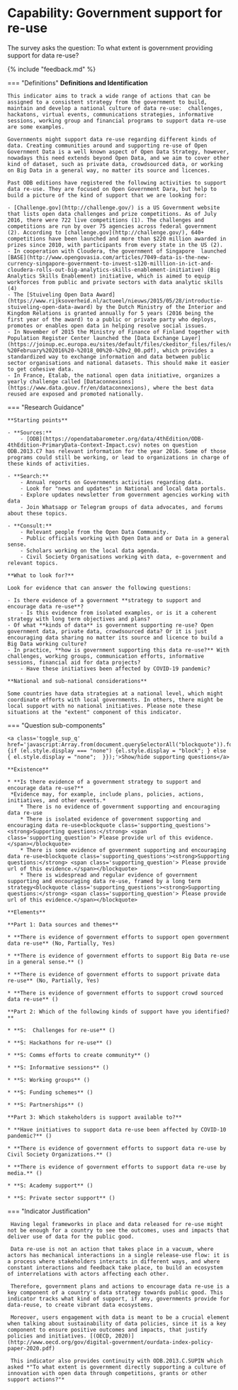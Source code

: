 # Capability: Government support for re-use

The survey asks the question: To what extent is government providing support for data re-use?  

{% include "feedback.md" %}


    
=== "Definitions"
    **Definitions and Identification**
    
    This indicator aims to track a wide range of actions that can be assigned to a consistent strategy from the government to build, maintain and develop a national culture of data re-use:  challenges, hackatons, virtual events, communications strategies, informative sessions, working group and financial programs to support data re-use are some examples.
    
    Governments might support data re-use regarding different kinds of data. Creating communities around and supporting re-use of Open Government Data is a well known aspect of Open Data Strategy, however, nowadays this need extends beyond Open Data, and we aim to cover other kind of dataset, such as private data, crowdsourced data, or working on Big Data in a general way, no matter its source and licences. 
    
    Past ODB editions have registered the following activities to support data re-use. They are focused on Open Government Dara, but help to build a picture of the kind of support that we are looking for:
    
    - [Challenge.gov](http://challenge.gov/) is a US Government website that lists open data challenges and prize competitions. As of July 2016, there were 722 live competitions (1). The challenges and competitions are run by over 75 agencies across federal government (2). According to [challenge.gov](http://challenge.gov/), 640+ competitions have been launched and more than $220 million awarded in prizes since 2010, with participants from every state in the US (2).
    - In cooperation with Cloudera, the government of Singapore  launched [BASE](http://www.opengovasia.com/articles/7049-data-is-the-new-currency-singapore-government-to-invest-s120-milllion-in-ict-and-cloudera-rolls-out-big-analytics-skills-enablement-initiative) (Big Analytics Skills Enablement) initiative, which is aimed to equip workforces from public and private sectors with data analytic skills (4)
    - The [Stuiveling Open Data Award](https://www.rijksoverheid.nl/actueel/nieuws/2015/05/28/introductie-stuiveling-open-data-award) by the Dutch Ministry of the Interior and Kingdom Relations is granted annually for 5 years (2016 being the first year of the award) to a public or private party who deploys, promotes or enables open data in helping resolve social issues.
    - In November of 2015 the Ministry of Finance of Finland together with Population Register Center launched the [Data Exchange Layer](https://joinup.ec.europa.eu/sites/default/files/ckeditor_files/files/eGovernmnent%20in%20Finland%20-%20February%202016%20-%2018_00%20-%20v2_00.pdf), which provides a standardized way to exchange information and data between public sector organisations and national datasets. This should make it easier to get cohesive data.
    - In France, Etalab, the national open data initiative, organizes a yearly challenge called [Dataconnexions](https://www.data.gouv.fr/en/dataconnexions), where the best data reused are exposed and promoted nationally.
    
=== "Research Guidance"
    
    **Starting points**
    
    - **Sources:**
        - [ODB](https://opendatabarometer.org/data/4thEdition/ODB-4thEdition-PrimaryData-Context-Impact.csv) notes on question ODB.2013.C7 has relevant information for the year 2016. Some of those programs could still be working, or lead to organizations in charge of these kinds of activities.
    
    - **Search:**
        - Annual reports on Governments activities regarding data.
        - Look for "news and updates" in National and local data portals.
        - Explore updates newsletter from government agencies working with data
        - Join Whatsapp or Telegram groups of data advocates, and forums about these topics.
    
    - **Consult:**
        - Relevant people from the Open Data Community.
        - Public officials working with Open Data and or Data in a general sense.
        - Scholars working on the local data agenda.
        - Civil Society Organisations working with data, e-government and relevant topics.
    
    **What to look for?**
    
    Look for evidence that can answer the following questions:
    
    - Is there evidence of a government **strategy to support and encourage data re-use**?
        - Is this evidence from isolated examples, or is it a coherent strategy with long term objectives and plans?
    - Of what **kinds of data** is government supporting re-use? Open government data, private data, crowdsourced data? Or it is just encouraging data sharing no matter its source and licence to build a Big Data working culture?
    - In practice, **how is government supporting this data re-use?** With challenges, working groups, communication efforts, informative sessions, financial aid for data projects?
        - Have these initiatives been affected by COVID-19 pandemic?
    
    **National and sub-national considerations**
    
    Some countries have data strategies at a national level, which might coordinate efforts with local governments. In others, there might be local support with no national initiatives. Please note these situations at the "extent" component of this indicator.

=== "Question sub-components"

    <a class='toggle_sup_q' href='javascript:Array.from(document.querySelectorAll("blockquote")).forEach(function(el) {if (el.style.display === "none") {el.style.display = "block"; } else { el.style.display = "none";  }});'>Show/hide supporting questions</a>
    
    **Existence**
    
    * **Is there evidence of a government strategy to support and encourage data re-use?**
     *Evidence may, for example, include plans, policies, actions, initiatives, and other events.*
        * There is no evidence of government supporting and encouraging data re-use
        * There is isolated evidence of government supporting and encouraging data re-use<blockquote class='supporting_questions'><strong>Supporting questions:</strong> <span class='supporting_question'> Please provide url of this evidence.</span></blockquote>
        * There is some evidence of government supporting and encouraging data re-use<blockquote class='supporting_questions'><strong>Supporting questions:</strong> <span class='supporting_question'> Please provide url of this evidence.</span></blockquote>
        * There is widespread and regular evidence of government supporting and encouraging data re-use, framed by a long term strategy<blockquote class='supporting_questions'><strong>Supporting questions:</strong> <span class='supporting_question'> Please provide url of this evidence.</span></blockquote>
    
    **Elements**
    
    **Part 1: Data sources and themes**
    
    * **There is evidence of government efforts to support open government data re-use** (No, Partially, Yes)
    
    * **There is evidence of government efforts to support Big Data re-use in a general sense.** ()
    
    * **There is evidence of government efforts to support private data re-use** (No, Partially, Yes)
    
    * **There is evidence of government efforts to support crowd sourced data re-use** ()
    
    **Part 2: Which of the following kinds of support have you identified?**
    
    * **S:  Challenges for re-use** ()
    
    * **S: Hackathons for re-use** ()
    
    * **S: Comms efforts to create community** ()
    
    * **S: Informative sessions** ()
    
    * **S: Working groups** ()
    
    * **S: Funding schemes** ()
    
    * **S: Partnerships** ()
    
    **Part 3: Which stakeholders is support available to?**
    
    * **Have initiatives to support data re-use been affected by COVID-10 pandemic?** ()
    
    * **There is evidence of government efforts to support data re-use by Civil Society Organizations.** ()
    
    * **There is evidence of government efforts to support data re-use by media.** ()
    
    * **S: Academy support** ()
    
    * **S: Private sector support** ()


=== "Indicator Justification"


     Having legal frameworks in place and data released for re-use might not be enough for a country to see the outcomes, uses and impacts that deliver use of data for the public good.
     
     Data re-use is not an action that takes place in a vacuum, where actors has mechanical interactions in a single release-use flow: it is a process where stakeholders interacts in different ways, and where constant interactions and feedback take place, to build an ecosystem of interrelations with actors affecting each other.
     
     Therefore, government plans and actions to encourage data re-use is a key component of a country's data strategy towards public good. This indicator tracks what kind of support, if any, governments provide for data-reuse, to create vibrant data ecosystems. 
     
     Moreover, users engagement with data is meant to be a crucial element when talking about sustainability of data policies, since it is a key component to ensure positive outcomes and impacts, that justify policies and initiatives. [(OECD, 2020)](http://www.oecd.org/gov/digital-government/ourdata-index-policy-paper-2020.pdf)
     
     This indicator also provides continuity with ODB.2013.C.SUPIN which asked *"To what extent is government directly supporting a culture of innovation with open data through competitions, grants or other support actions?"*